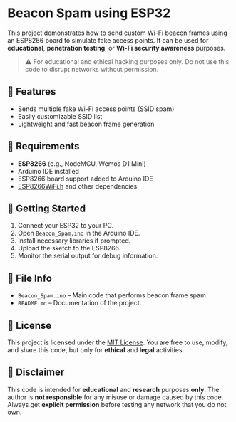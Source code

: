 # Beacon Spam using ESP32

This project demonstrates how to send custom Wi-Fi beacon frames using an ESP8266 board to simulate fake access points. It can be used for **educational**, **penetration testing**, or **Wi-Fi security awareness** purposes.

> ⚠️ For educational and ethical hacking purposes only. Do not use this code to disrupt networks without permission.

## 🔧 Features

- Sends multiple fake Wi-Fi access points (SSID spam)
- Easily customizable SSID list
- Lightweight and fast beacon frame generation

## 🧰 Requirements

- **ESP8266** (e.g., NodeMCU, Wemos D1 Mini)
- Arduino IDE installed
- ESP8266 board support added to Arduino IDE
- [ESP8266WiFi.h](https://arduino-esp8266.readthedocs.io/) and other dependencies

## 🚀 Getting Started

1. Connect your ESP32 to your PC.
2. Open `Beacon_Spam.ino` in the Arduino IDE.
3. Install necessary libraries if prompted.
4. Upload the sketch to the ESP8266.
5. Monitor the serial output for debug information.

## 📁 File Info

- `Beacon_Spam.ino` – Main code that performs beacon frame spam.
- `README.md` – Documentation of the project.

## 📜 License

This project is licensed under the [MIT License](LICENSE). You are free to use, modify, and share this code, but only for **ethical** and **legal** activities.

## 📢 Disclaimer

This code is intended for **educational** and **research** purposes **only**. The author is **not responsible** for any misuse or damage caused by this code. Always get **explicit permission** before testing any network that you do not own.
